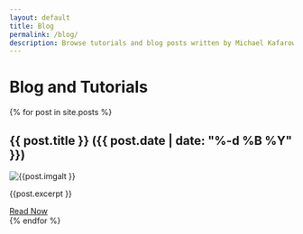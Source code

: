 ```yaml
---
layout: default
title: Blog
permalink: /blog/
description: Browse tutorials and blog posts written by Michael Kafarowski
---
```


# Blog and Tutorials

{% for post in site.posts %}
<article class="project">
    <h2 class="project-title">{{ post.title }} <span class="projectdate">({{ post.date | date: "%-d %B %Y" }})</span></h2>   
    <img class="project-img" src="{{ post.imgurl }}" alt="{{post.imgalt }}">  
    <p class="project-desc">{{post.excerpt }}</p>
    <div class="project-buttons">
        <a class="button" href="{{ post.url }}">Read Now</a>
    </div>
</article>
{% endfor %}